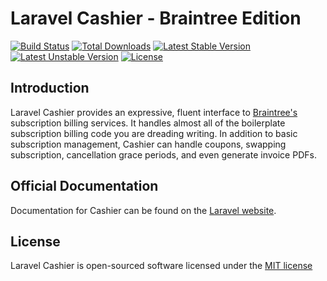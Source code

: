 # Laravel Cashier - Braintree Edition

[![Build Status](https://travis-ci.org/laravel/cashier-braintree.svg)](https://travis-ci.org/laravel/cashier)
[![Total Downloads](https://poser.pugx.org/laravel/cashier-braintree/d/total.svg)](https://packagist.org/packages/laravel/cashier)
[![Latest Stable Version](https://poser.pugx.org/laravel/cashier-braintree/v/stable.svg)](https://packagist.org/packages/laravel/cashier)
[![Latest Unstable Version](https://poser.pugx.org/laravel/cashier-braintree/v/unstable.svg)](https://packagist.org/packages/laravel/cashier)
[![License](https://poser.pugx.org/laravel/cashier-braintree/license.svg)](https://packagist.org/packages/laravel/cashier)

## Introduction

Laravel Cashier provides an expressive, fluent interface to [Braintree's](https://www.braintreepayments.com/) subscription billing services. It handles almost all of the boilerplate subscription billing code you are dreading writing. In addition to basic subscription management, Cashier can handle coupons, swapping subscription, cancellation grace periods, and even generate invoice PDFs.

## Official Documentation

Documentation for Cashier can be found on the [Laravel website](http://laravel.com/docs/billing).

## License

Laravel Cashier is open-sourced software licensed under the [MIT license](http://opensource.org/licenses/MIT)

